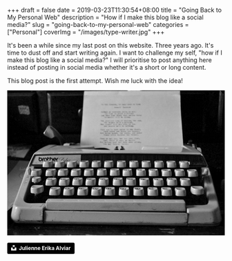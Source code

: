 +++
draft = false
date = 2019-03-23T11:30:54+08:00
title = "Going Back to My Personal Web"
description = "How if I make this blog like a social media?"
slug = "going-back-to-my-personal-web"
categories = ["Personal"]
coverImg = "/images/type-writer.jpg"
+++

It's been a while since my last post on this website. Three years ago. It's time to dust off and start writing again. I want to challenge my self, "how if I make this blog like a social media?" I will prioritise to post anything here instead of posting in social media whether it's a short or long content.

This blog post is the first attempt. Wish me luck with the idea!

![Typewriter](/images/type-writer.jpg)

<a style="background-color:black;color:white;text-decoration:none;padding:4px 6px;font-family:-apple-system, BlinkMacSystemFont, &quot;San Francisco&quot;, &quot;Helvetica Neue&quot;, Helvetica, Ubuntu, Roboto, Noto, &quot;Segoe UI&quot;, Arial, sans-serif;font-size:12px;font-weight:bold;line-height:1.2;display:inline-block;border-radius:3px" href="https://unsplash.com/@julsssy?utm_medium=referral&amp;utm_campaign=photographer-credit&amp;utm_content=creditBadge" target="_blank" rel="noopener noreferrer" title="Download free do whatever you want high-resolution photos from Julienne Erika Alviar"><span style="display:inline-block;padding:2px 3px"><svg xmlns="http://www.w3.org/2000/svg" style="height:12px;width:auto;position:relative;vertical-align:middle;top:-2px;fill:white" viewBox="0 0 32 32"><title>unsplash-logo</title><path d="M10 9V0h12v9H10zm12 5h10v18H0V14h10v9h12v-9z"></path></svg></span><span style="display:inline-block;padding:2px 3px">Julienne Erika Alviar</span></a>
